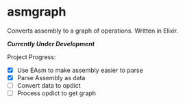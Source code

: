 # asmgraph
Converts assembly to a graph of operations. Written in Elixir. 

***Currently Under Development***

Project Progress:

 - [X] Use EAsm to make assembly easier to parse
 - [X] Parse Assembly as data
 - [ ] Convert data to opdict
 - [ ] Process opdict to get graph
